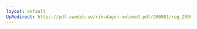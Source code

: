 ```yaml
---
layout: default
UpRedirect: https://pdf.swedeb.se/riksdagen-volumeG-pdf/200001/reg_200001/reg_200001_0538.pdf
---
```

